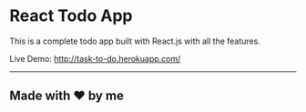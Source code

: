 # React Todo App

This is a complete todo app built with React.js with all the features.

Live Demo: http://task-to-do.herokuapp.com/

<hr />

## Made with ❤️ by me

